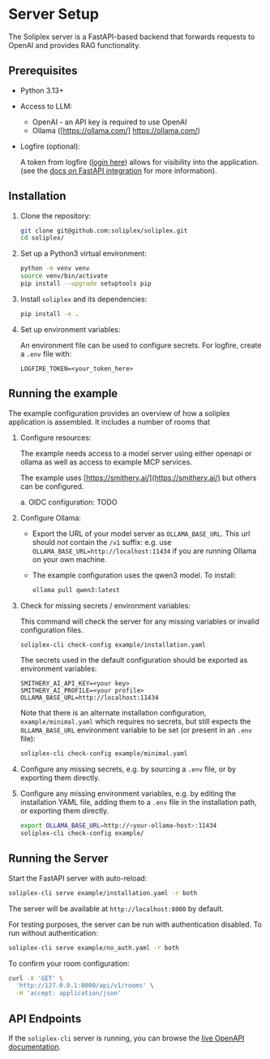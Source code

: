 # Server Setup

The Soliplex server is a FastAPI-based backend that forwards requests
to OpenAI and provides RAG functionality.

## Prerequisites

- Python 3.13+

- Access to LLM:

   - OpenAI - an API key is required to use OpenAI
   - Ollama  ([https://ollama.com/] https://ollama.com/)

- Logfire (optional):

  A token from logfire ([login here](https://logfire-us.pydantic.dev/login))
  allows for visibility into the application. (see the
  [docs on FastAPI integration](https://logfire.pydantic.dev/docs/integrations/web-frameworks/fastapi/)
  for more information).

## Installation

1. Clone the repository:
   ```bash
   git clone git@github.com:soliplex/soliplex.git
   cd soliplex/
   ```

2. Set up a Python3 virtual environment:
   ```bash
   python -m venv venv
   source venv/bin/activate
   pip install --upgrade setuptools pip
   ```

3. Install `soliplex` and its dependencies:
   ```bash
   pip install -e .
   ```

4. Set up environment variables:

   An environment file can be used to configure secrets.
   For logfire, create a `.env` file with:
   ```
   LOGFIRE_TOKEN=<your_token_here>
   ```
## Running the example

The example configuration provides an overview of how a soliplex
application is assembled.  It includes a number of rooms that 

1. Configure resources:

   The example needs access to a model server using either openapi
   or ollama as well as access to example MCP services.

   The example uses [https://smithery.ai/](https://smithery.ai/) but others
   can be configured.

   a. OIDC configuration:
   TODO

2. Configure Ollama:

   - Export the URL of your model server as `OLLAMA_BASE_URL`.  This
    url should *not* contain the `/v1` suffix: e.g. use
    `OLLAMA_BASE_URL=http://localhost:11434` if you are running Ollama
    on your own machine.

   - The example configuration uses the qwen3 model.  To install:
     ```bash
     ollama pull qwen3:latest
     ```

3. Check for missing secrets / environment variables:

   This command will check the server for any missing variables or
   invalid configuration files.
   ```bash
   soliplex-cli check-config example/installation.yaml
   ```

   The secrets used in the default configuration should be exported as
   environment variables:
   ```
   SMITHERY_AI_API_KEY=<your key>
   SMITHERY_AI_PROFILE=<your profile>
   OLLAMA_BASE_URL=http://localhost:11434
   ```

   Note that there is an alternate installation configuration,
   `example/minimal.yaml` which requires no secrets, but still expects
   the `OLLAMA_BASE_URL` environment variable to be set (or present in
   an `.env` file):
   ```bash
   soliplex-cli check-config example/minimal.yaml
   ```

5. Configure any missing secrets, e.g. by sourcing a `.env` file, or
   by exporting them directly.

6. Configure any missing environment variables, e.g. by editing
   the installation YAML file, adding them to a `.env` file in the
   installation path, or exporting them directly.
   ```bash
   export OLLAMA_BASE_URL=http://<your-ollama-host>:11434
   soliplex-cli check-config example/
   ```

## Running the Server

Start the FastAPI server with auto-reload:

```bash
soliplex-cli serve example/installation.yaml -r both
```

The server will be available at `http://localhost:8000` by default.

For testing purposes, the server can be run with authentication disabled.
To run without authentication:
```bash
soliplex-cli serve example/no_auth.yaml -r both
```

To confirm your room configuration:
```bash
curl -X 'GET' \
  'http://127.0.0.1:8000/api/v1/rooms' \
  -H 'accept: application/json'
```

## API Endpoints

If the `soliplex-cli` server is running, you can browse the
[live OpenAPI documentation](http://localhost:8000/docs).
